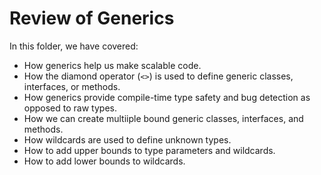 # Review of Generics

In this folder, we have covered:

* How generics help us make scalable code.
* How the diamond operator (`<>`) is used to define generic classes, interfaces, or methods.
* How generics provide compile-time type safety and bug detection as opposed to raw types.
* How we can create multiiple bound generic classes, interfaces, and methods.
* How wildcards are used to define unknown types.
* How to add upper bounds to type parameters and wildcards.
* How to add lower bounds to wildcards.
